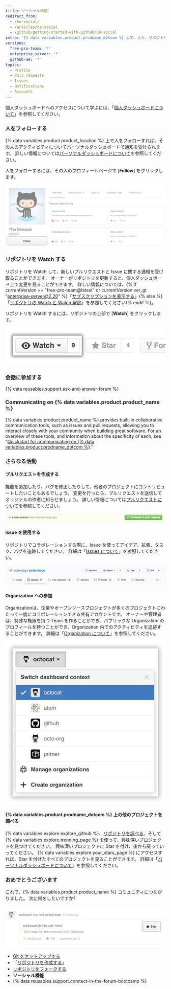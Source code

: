```yaml
---
title: ソーシャル機能
redirect_from:
  - /be-social/
  - /articles/be-social
  - /github/getting-started-with-github/be-social
intro: '{% data variables.product.prodname_dotcom %} 上で、人々、リポジトリ、Organization と関わることができます。 個人ダッシュボードから、他の人々がどんな作業をしていて、何とつながっているのかを見てください。'
versions:
  free-pro-team: '*'
  enterprise-server: '*'
  github-ae: '*'
topics:
  - Profile
  - Pull requests
  - Issues
  - Notifications
  - Accounts
---
```


個人ダッシュボードへのアクセスについて学ぶには、「[個人ダッシュボードについて](/articles/about-your-personal-dashboard)」を参照してください。

### 人をフォローする

{% data variables.product.product_location %} 上で人をフォローすれば、その人のアクティビティについてパーソナルダッシュボードで通知を受けられます。 詳しい情報については[パーソナルダッシュボードについて](/articles/about-your-personal-dashboard)を参照してください。

人をフォローするには、その人のプロフィールページで [**Follow**] をクリックします。

![ユーザのフォローボタン](/assets/images/help/profile/follow-user-button.png)

### リポジトリを Watch する

リポジトリを Watch して、新しいプルリクエストと Issue に関する通知を受け取ることができます。 オーナーがリポジトリを更新すると、個人ダッシュボード上で変更を見ることができます。 詳しい情報については、{% if currentVersion == "free-pro-team@latest" or currentVersion ver_gt "enterprise-server@2.20" %}「[サブスクリプションを表示する](/github/managing-subscriptions-and-notifications-on-github/viewing-your-subscriptions)」{% else %}「[リポジトリの Watch と Watch 解除](/github/receiving-notifications-about-activity-on-github/watching-and-unwatching-repositories)」を参照してください{% endif %}。

リポジトリを Watch するには、リポジトリの上部で [**Watch**] をクリックします。

![リポジトリの Watch ボタン](/assets/images/help/repository/repo-actions-watch.png)

### 会話に参加する

{% data reusables.support.ask-and-answer-forum %}

### Communicating on {% data variables.product.product_name %}

{% data variables.product.product_name %} provides built-in collaborative communication tools, such as issues and pull requests, allowing you to interact closely with your community when building great software. For an overview of these tools, and information about the specificity of each, see "[Quickstart for communicating on {% data variables.product.prodname_dotcom %}](/github/collaborating-with-issues-and-pull-requests/quickstart-for-communicating-on-github)."

### さらなる活動

#### プルリクエストを作成する

 機能を追加したり、バグを修正したりして、他者のプロジェクトにコントリビュートしたいこともあるでしょう。 変更を行ったら、プルリクエストを送信してオリジナルの作者に知らせましょう。 詳しい情報については[プルリクエストについて](/articles/about-pull-requests)を参照してください。

 ![プルリクエストボタン](/assets/images/help/repository/repo-actions-pullrequest.png)

#### Issue を使用する

リポジトリでコラボレーションする際に、Issue を使ってアイデア、拡張、タスク、バグを追跡してください。 詳細は「[Issues について](/articles/about-issues/)」を参照してください。

![Issue ボタン](/assets/images/help/repository/repo-tabs-issues.png)

#### Organization への参加

Organizationは、企業やオープンソースプロジェクトが多くのプロジェクトにわたって一度にコラボレーションできる共有アカウントです。 オーナーや管理者は、特殊な権限を持つ Team を作ることができ、パブリックな Organization のプロフィールを持つことができ、Organization 内でのアクティビティを追跡することができます。 詳細は「[Organization について](/articles/about-organizations/)」を参照してください。

![アカウントのコンテキストの切り替えのドロップダウン](/assets/images/help/overview/dashboard-contextswitcher.png)

#### {% data variables.product.prodname_dotcom %} 上の他のプロジェクトを調べる

{% data variables.explore.explore_github %}、[リポジトリを調べる](https://github.com/explore)、そして {% data variables.explore.trending_page %} を使って、興味深いプロジェクトを見つけてください。 興味深いプロジェクトに Star を付け、後から戻っていってください。 {% data variables.explore.your_stars_page %} にアクセスすれば、Star を付けたすべてのプロジェクトを見ることができます。  詳細は「[パーソナルダッシュボードについて](/articles/about-your-personal-dashboard/)」を参照してください。

### おめでとうございます

これで、{% data variables.product.product_name %} コミュニティにつながりました。 次に何をしたいですか?

![プロジェクトに Star を付ける](/assets/images/help/stars/star-a-project.png)

- [Git をセットアップする](/articles/set-up-git)
- 「[リポジトリを作成する](/articles/create-a-repo)」
- [リポジトリをフォークする](/articles/fork-a-repo)
- **ソーシャル機能**
- {% data reusables.support.connect-in-the-forum-bootcamp %}
